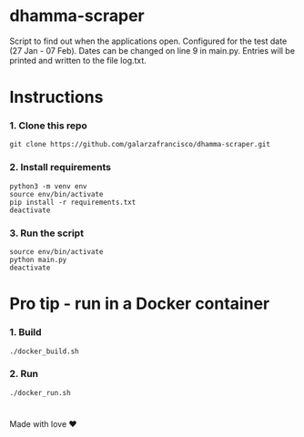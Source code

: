 # dhamma-scraper

Script to find out when the applications open.
Configured for the test date (27 Jan - 07 Feb). Dates can be changed on line 9 in main.py.
Entries will be printed and written to the file log.txt.


# Instructions

### 1. Clone this repo
```
git clone https://github.com/galarzafrancisco/dhamma-scraper.git
```

### 2. Install requirements
```
python3 -m venv env
source env/bin/activate
pip install -r requirements.txt
deactivate
```

### 3. Run the script
```
source env/bin/activate
python main.py
deactivate
```


# Pro tip - run in a Docker container

### 1. Build
```
./docker_build.sh
```

### 2. Run
```
./docker_run.sh
```

#
Made with love ❤️